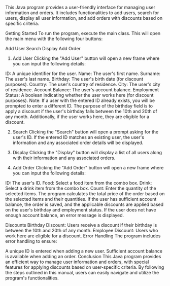 This Java program provides a user-friendly interface for managing user information and orders. It includes functionalities to add users, search for users, display all user information, and add orders with discounts based on specific criteria.

Getting Started
To run the program, execute the main class. This will open the main menu with the following four buttons:

Add User
Search
Display
Add Order
1. Add User
Clicking the "Add User" button will open a new frame where you can input the following details:

ID: A unique identifier for the user.
Name: The user's first name.
Surname: The user's last name.
Birthday: The user's birth date (for discount purposes).
Country: The user's country of residence.
City: The user's city of residence.
Account Balance: The user's account balance.
Employment Status: A boolean indicating whether the user works here (for discount purposes).
Note: If a user with the entered ID already exists, you will be prompted to enter a different ID. The purpose of the birthday field is to apply a discount if the user's birthday falls between the 10th and 20th of any month. Additionally, if the user works here, they are eligible for a discount.

2. Search
Clicking the "Search" button will open a prompt asking for the user's ID. If the entered ID matches an existing user, the user's information and any associated order details will be displayed.

3. Display
Clicking the "Display" button will display a list of all users along with their information and any associated orders.

4. Add Order
Clicking the "Add Order" button will open a new frame where you can input the following details:

ID: The user's ID.
Food: Select a food item from the combo box.
Drink: Select a drink item from the combo box.
Count: Enter the quantity of the selected items.
The program calculates the total price of the order based on the selected items and their quantities. If the user has sufficient account balance, the order is saved, and the applicable discounts are applied based on the user's birthday and employment status. If the user does not have enough account balance, an error message is displayed.

Discounts
Birthday Discount: Users receive a discount if their birthday is between the 10th and 20th of any month.
Employee Discount: Users who work here are eligible for a discount.
Error Handling
The program includes error handling to ensure:

A unique ID is entered when adding a new user.
Sufficient account balance is available when adding an order.
Conclusion
This Java program provides an efficient way to manage user information and orders, with special features for applying discounts based on user-specific criteria. By following the steps outlined in this manual, users can easily navigate and utilize the program's functionalities.
